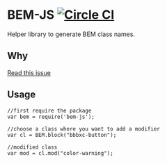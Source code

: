 # BEM-JS [![Circle CI](https://circleci.com/gh/bubobox/concat-js/tree/master.svg?style=svg&circle-token=512452848019d7bf350ad30579e6930414a2fd5f)](https://circleci.com/gh/bubobox/concat-js/tree/master)

Helper library to generate BEM class names.

## Why

[Read this issue](https://github.com/bubobox/components/issues/93)

## Usage
	
	//first require the package
	var bem = require('bem-js');
	
	//choose a class where you want to add a modifier
	var cl = BEM.block("bbbxc-button");
	
	//modified class
	var mod = cl.mod("color-warning");
